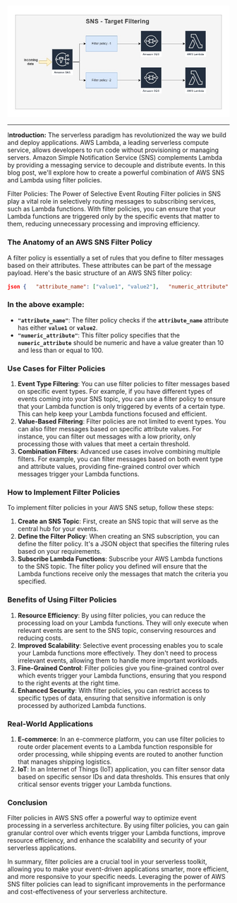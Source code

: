 ![sns_filtering.jpg](docs/diagram.jpg)

---

I**ntroduction:**
The serverless paradigm has revolutionized the way we build and deploy applications. AWS Lambda, a leading serverless compute service, allows developers to run code without provisioning or managing servers. Amazon Simple Notification Service (SNS) complements Lambda by providing a messaging service to decouple and distribute events. In this blog post, we'll explore how to create a powerful combination of AWS SNS and Lambda using filter policies.

Filter Policies: The Power of Selective Event Routing
Filter policies in SNS play a vital role in selectively routing messages to subscribing services, such as Lambda functions. With filter policies, you can ensure that your Lambda functions are triggered only by the specific events that matter to them, reducing unnecessary processing and improving efficiency.

### **The Anatomy of an AWS SNS Filter Policy**

A filter policy is essentially a set of rules that you define to filter messages based on their attributes. These attributes can be part of the message payload. Here's the basic structure of an AWS SNS filter policy:

```json
json {   "attribute_name": ["value1", "value2"],   "numeric_attribute": [{"numeric": [">", 10]}, {"numeric": ["<=", 100]}] }
```

### In the above example:

- **`"attribute_name"`**: The filter policy checks if the **`attribute_name`** attribute has either **`value1`** or **`value2`**.
- **`"numeric_attribute"`**: This filter policy specifies that the **`numeric_attribute`** should be numeric and have a value greater than 10 and less than or equal to 100.

### **Use Cases for Filter Policies**

1. **Event Type Filtering**: You can use filter policies to filter messages based on specific event types. For example, if you have different types of events coming into your SNS topic, you can use a filter policy to ensure that your Lambda function is only triggered by events of a certain type. This can help keep your Lambda functions focused and efficient.
2. **Value-Based Filtering**: Filter policies are not limited to event types. You can also filter messages based on specific attribute values. For instance, you can filter out messages with a low priority, only processing those with values that meet a certain threshold.
3. **Combination Filters**: Advanced use cases involve combining multiple filters. For example, you can filter messages based on both event type and attribute values, providing fine-grained control over which messages trigger your Lambda functions.

### **How to Implement Filter Policies**

To implement filter policies in your AWS SNS setup, follow these steps:

1. **Create an SNS Topic**: First, create an SNS topic that will serve as the central hub for your events.
2. **Define the Filter Policy**: When creating an SNS subscription, you can define the filter policy. It's a JSON object that specifies the filtering rules based on your requirements.
3. **Subscribe Lambda Functions**: Subscribe your AWS Lambda functions to the SNS topic. The filter policy you defined will ensure that the Lambda functions receive only the messages that match the criteria you specified.

### **Benefits of Using Filter Policies**

1. **Resource Efficiency**: By using filter policies, you can reduce the processing load on your Lambda functions. They will only execute when relevant events are sent to the SNS topic, conserving resources and reducing costs.
2. **Improved Scalability**: Selective event processing enables you to scale your Lambda functions more effectively. They don't need to process irrelevant events, allowing them to handle more important workloads.
3. **Fine-Grained Control**: Filter policies give you fine-grained control over which events trigger your Lambda functions, ensuring that you respond to the right events at the right time.
4. **Enhanced Security**: With filter policies, you can restrict access to specific types of data, ensuring that sensitive information is only processed by authorized Lambda functions.

### **Real-World Applications**

1. **E-commerce**: In an e-commerce platform, you can use filter policies to route order placement events to a Lambda function responsible for order processing, while shipping events are routed to another function that manages shipping logistics.
2. **IoT**: In an Internet of Things (IoT) application, you can filter sensor data based on specific sensor IDs and data thresholds. This ensures that only critical sensor events trigger your Lambda functions.

### **Conclusion**

Filter policies in AWS SNS offer a powerful way to optimize event processing in a serverless architecture. By using filter policies, you can gain granular control over which events trigger your Lambda functions, improve resource efficiency, and enhance the scalability and security of your serverless applications.

In summary, filter policies are a crucial tool in your serverless toolkit, allowing you to make your event-driven applications smarter, more efficient, and more responsive to your specific needs. Leveraging the power of AWS SNS filter policies can lead to significant improvements in the performance and cost-effectiveness of your serverless architecture.